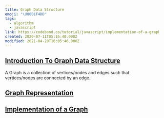 ```yaml
---
title: Graph Data Structure
emoji: "\U0001F4DD"
tags:
  - algorithm
  - javascript
link: https://codebond.co/tutorial/javascript/implementation-of-a-graph-javascript
created: 2020-07-11T05:16:40.000Z
modified: 2021-04-20T16:05:46.000Z
---
```


## [Introduction To Graph Data Structure](https://codebond.co/tutorial/javascript/introduction-to-graph-data-structure)

A Graph is a collection of vertices/nodes and edges such that vertices/nodes are connected by an edge.

## [Graph Representation](https://codebond.co/tutorial/javascript/graph-representation)

## [Implementation of a Graph](https://codebond.co/tutorial/javascript/implementation-of-a-graph-javascript)
